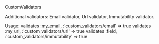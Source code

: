 CustomValidators

Additional validators: Email validator, Url validator, Immutability validator.

Usage:
  validates :my_email, :'custom_validators/email' => true
  validates :my_url, :'custom_validators/url' => true
  validates :field, :'custom_validators/immutability' => true
